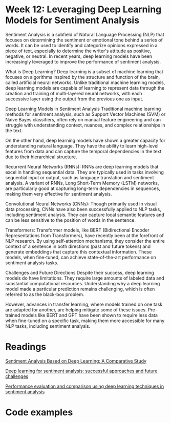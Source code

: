 # Week 12: Leveraging Deep Learning Models for Sentiment Analysis

Sentiment Analysis is a subfield of Natural Language Processing (NLP) that focuses on determining the sentiment or emotional tone behind a series of words. It can be used to identify and categorize opinions expressed in a piece of text, especially to determine the writer's attitude as positive, negative, or neutral. In recent years, deep learning models have been increasingly leveraged to improve the performance of sentiment analysis.

What is Deep Learning?
Deep learning is a subset of machine learning that focuses on algorithms inspired by the structure and function of the brain, called artificial neural networks. Unlike traditional machine learning models, deep learning models are capable of learning to represent data through the creation and training of multi-layered neural networks, with each successive layer using the output from the previous one as input.

Deep Learning Models in Sentiment Analysis
Traditional machine learning methods for sentiment analysis, such as Support Vector Machines (SVM) or Naive Bayes classifiers, often rely on manual feature engineering and can struggle with understanding context, nuances, and complex relationships in the text.

On the other hand, deep learning models have shown a greater capacity for understanding natural language. They have the ability to learn high-level features from data and can capture the temporal dependencies in the text due to their hierarchical structure.

Recurrent Neural Networks (RNNs): RNNs are deep learning models that excel in handling sequential data. They are typically used in tasks involving sequential input or output, such as language translation and sentiment analysis. A variant of RNNs, Long Short-Term Memory (LSTM) networks, are particularly good at capturing long-term dependencies in sequences, making them very effective for sentiment analysis.

Convolutional Neural Networks (CNNs): Though primarily used in visual data processing, CNNs have also been successfully applied to NLP tasks, including sentiment analysis. They can capture local semantic features and can be less sensitive to the position of words in the sentence.

Transformers: Transformer models, like BERT (Bidirectional Encoder Representations from Transformers), have recently been at the forefront of NLP research. By using self-attention mechanisms, they consider the entire context of a sentence in both directions (past and future tokens) and generate embeddings that capture this contextual information. These models, when fine-tuned, can achieve state-of-the-art performance on sentiment analysis tasks.

Challenges and Future Directions
Despite their success, deep learning models do have limitations. They require large amounts of labeled data and substantial computational resources. Understanding why a deep learning model made a particular prediction remains challenging, which is often referred to as the black-box problem.

However, advances in transfer learning, where models trained on one task are adapted for another, are helping mitigate some of these issues. Pre-trained models like BERT and GPT have been shown to require less data when fine-tuned on a specific task, making them more accessible for many NLP tasks, including sentiment analysis.

# Readings

[Sentiment Analysis Based on Deep Learning: A Comparative Study](https://www.mdpi.com/2079-9292/9/3/483)


[Deep learning for sentiment analysis: successful approaches and future challenges](https://kd.nsfc.gov.cn/paperDownload/1000014123590.pdf)


[Performance evaluation and comparison using deep learning techniques in sentiment analysis](https://web.archive.org/web/20210708003551id_/https://irojournals.com/jscp/V3/I2/06.pdf)


# Code examples


